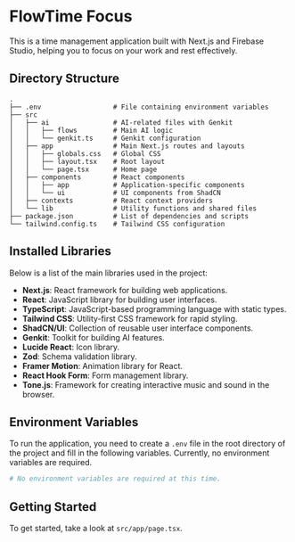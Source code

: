 # FlowTime Focus

This is a time management application built with Next.js and Firebase Studio, helping you to focus on your work and rest effectively.

## Directory Structure

```
.
├── .env                  # File containing environment variables
├── src
│   ├── ai                # AI-related files with Genkit
│   │   ├── flows         # Main AI logic
│   │   └── genkit.ts     # Genkit configuration
│   ├── app               # Main Next.js routes and layouts
│   │   ├── globals.css   # Global CSS
│   │   ├── layout.tsx    # Root layout
│   │   └── page.tsx      # Home page
│   ├── components        # React components
│   │   ├── app           # Application-specific components
│   │   └── ui            # UI components from ShadCN
│   ├── contexts          # React context providers
│   └── lib               # Utility functions and shared files
├── package.json          # List of dependencies and scripts
└── tailwind.config.ts    # Tailwind CSS configuration
```

## Installed Libraries

Below is a list of the main libraries used in the project:

- **Next.js**: React framework for building web applications.
- **React**: JavaScript library for building user interfaces.
- **TypeScript**: JavaScript-based programming language with static types.
- **Tailwind CSS**: Utility-first CSS framework for rapid styling.
- **ShadCN/UI**: Collection of reusable user interface components.
- **Genkit**: Toolkit for building AI features.
- **Lucide React**: Icon library.
- **Zod**: Schema validation library.
- **Framer Motion**: Animation library for React.
- **React Hook Form**: Form management library.
- **Tone.js**: Framework for creating interactive music and sound in the browser.

## Environment Variables

To run the application, you need to create a `.env` file in the root directory of the project and fill in the following variables. Currently, no environment variables are required.

```bash
# No environment variables are required at this time.
```

## Getting Started

To get started, take a look at `src/app/page.tsx`.
